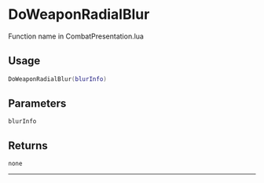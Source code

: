 # DoWeaponRadialBlur
Function name in CombatPresentation.lua
## Usage
```lua
DoWeaponRadialBlur(blurInfo)
```
## Parameters
`blurInfo`
## Returns
`none`

---